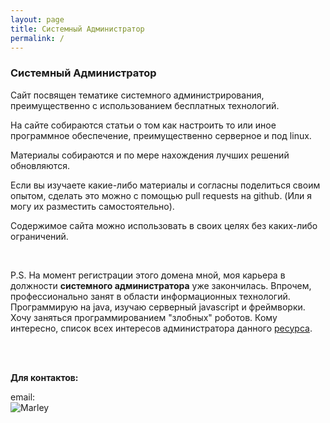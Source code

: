 ```yaml
---
layout: page
title: Системный Администратор
permalink: /
---
```


### Системный Администратор

Сайт посвящен тематике системного администрирования, преимущественно с использованием бесплатных технологий.

На сайте собираются статьи о том как настроить то или иное программное обеспечение, преимущественно серверное и под linux.

Материалы собираются и по мере нахождения лучших решений обновляются.

Если вы изучаете какие-либо материалы и согласны поделиться своим опытом, сделать это можно с помощью pull requests на github. (Или я могу их разместить самостоятельно).

Содержимое сайта можно использовать в своих целях без каких-либо ограничений.


<br/>

P.S. На момент регистрации этого домена мной, моя карьера в должности **системного администратора** уже закончилась.
Впрочем, профессионально занят в области информационных технологий. Программирую на java, изучаю серверный javascript и фреймворки. Хочу заняться программированием "злобных" роботов. Кому интересно, список всех интересов администратора данного <a href="http://marley.org/">ресурса</a>.

<br/><br/>

**Для контактов:**

email:  
![Marley](http://img.fotografii.org/a3333333mail.gif "Marley")

